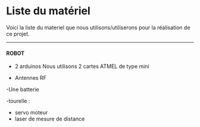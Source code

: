 # Liste du matériel

Voici la liste du materiel que nous utilisons/utiliserons pour la réalisation de ce projet.


*****
#### ROBOT
- 2 arduinos
Nous utilisons 2 cartes ATMEL de type mini

- Antennes RF

-Une batterie

-tourelle :
  + servo moteur
  + laser de mesure de distance






